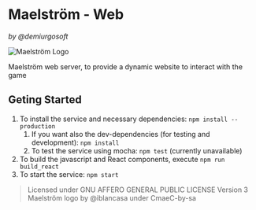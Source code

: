 Maelström - Web
=================
_by @demiurgosoft_

![Maelström Logo](https://raw.githubusercontent.com/demiurgosoft/maelstrom/master/logo/logo.jpg)

Maelström web server, to provide a dynamic website to interact with the game

## Geting Started
1. To install the service and necessary dependencies: `npm install --production`
	1. If you want also the dev-dependencies (for testing and development): `npm install`
	2. To test the service using mocha: `npm test` (currently unavailable)
2. To build the javascript and React components, execute `npm run build_react`
3. To start the service: `npm start`


> Licensed under GNU AFFERO GENERAL PUBLIC LICENSE Version 3
> Maelström logo by @iblancasa under CmaeC-by-sa
